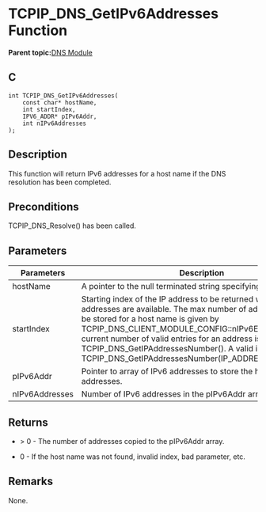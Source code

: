 # TCPIP\_DNS\_GetIPv6Addresses Function

**Parent topic:**[DNS Module](GUID-D15C8F84-C30C-451F-8AB7-F8E62AD494C2.md)

## C

```
int TCPIP_DNS_GetIPv6Addresses(
    const char* hostName, 
    int startIndex, 
    IPV6_ADDR* pIPv6Addr, 
    int nIPv6Addresses
);
```

## Description

This function will return IPv6 addresses for a host name if the DNS resolution has been completed.

## Preconditions

TCPIP\_DNS\_Resolve\(\) has been called.

## Parameters

|Parameters|Description|
|----------|-----------|
|hostName|A pointer to the null terminated string specifying the host name.|
|startIndex|Starting index of the IP address to be returned when multiple addresses are available. The max number of addresses that can be stored for a host name is given by TCPIP\_DNS\_CLIENT\_MODULE\_CONFIG::nIPv6Entries. The current number of valid entries for an address is given by TCPIP\_DNS\_GetIPAddressesNumber\(\). A valid index is \[0, TCPIP\_DNS\_GetIPAddressesNumber\(IP\_ADDRESS\_TYPE\_IPV6\)\).|
|pIPv6Addr|Pointer to array of IPv6 addresses to store the host IPv6 addresses.|
|nIPv6Addresses|Number of IPv6 addresses in the pIPv6Addr array.|

## Returns

-   \> 0 - The number of addresses copied to the pIPv6Addr array.

-   0 - If the host name was not found, invalid index, bad parameter, etc.


## Remarks

None.

